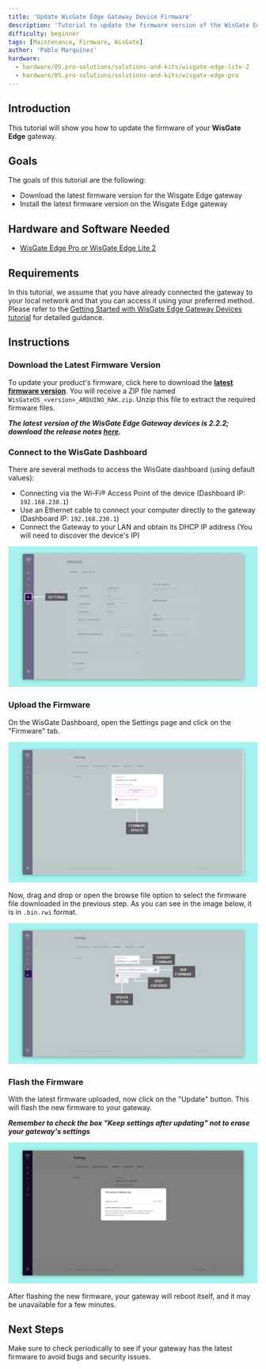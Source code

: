 ```yaml
---
title: 'Update WisGate Edge Gateway Device Firmware'
description: 'Tutorial to update the firmware version of the WisGate Edge gateway device variants'
difficulty: beginner
tags: [Maintenance, Firmware, WisGate]
author: 'Pablo Marquínez'
hardware:
  - hardware/05.pro-solutions/solutions-and-kits/wisgate-edge-lite-2
  - hardware/05.pro-solutions/solutions-and-kits/wisgate-edge-pro
---
```


## Introduction

This tutorial will show you how to update the firmware of your **WisGate Edge** gateway.

## Goals

The goals of this tutorial are the following:

- Download the latest firmware version for the Wisgate Edge gateway
- Install the latest firmware version on the Wisgate Edge gateway

## Hardware and Software Needed

- [WisGate Edge Pro or WisGate Edge Lite 2](https://store.arduino.cc/pages/wisgate-lora-gateways)

## Requirements

In this tutorial, we assume that you have already connected the gateway to your local network and that you can access it using your preferred method. Please refer to the [Getting Started with WisGate Edge Gateway Devices tutorial](../getting-started/) for detailed guidance.

## Instructions

### Download the Latest Firmware Version

To update your product's firmware, click here to download the [**latest firmware version**](assets/WisGateOS_2.2.2_ARDUINO_RAK.zip). You will receive a ZIP file named `WisGateOS_<version>_ARDUINO_RAK.zip`. Unzip this file to extract the required firmware files.

***The latest version of the WisGate Edge Gateway devices is 2.2.2; download the release notes [here](assets/Release_Notes_WisGateOS_2.2.2_ARDUINO_RAK.txt).***

### Connect to the WisGate Dashboard

There are several methods to access the WisGate dashboard (using default values):

* Connecting via the Wi-Fi® Access Point of the device (Dashboard IP: `192.168.230.1`)
* Use an Ethernet cable to connect your computer directly to the gateway (Dashboard IP: `192.168.230.1`)
* Connect the Gateway to your LAN and obtain its DHCP IP address (You will need to discover the device's IP)

![WisGate dashboard](assets/wisgate-dashboard-overview.png)

### Upload the Firmware

On the WisGate Dashboard, open the Settings page and click on the "Firmware" tab.

![WisGate gateway dashboard settings page](assets/wisgate-firmware-settings.png)

Now, drag and drop or open the browse file option to select the firmware file downloaded in the previous step. As you can see in the image below, it is in `.bin.rwi` format.

![WisGate firmware file uploaded to the gateway](assets/wisgate-firmware-update.png)

### Flash the Firmware

With the latest firmware uploaded, now click on the "Update" button. This will flash the new firmware to your gateway.

***Remember to check the box "Keep settings after updating" not to erase your gateway's settings***

![WisGate new firmware flashing process](assets/wisgate-firmware-flashing.png)  

After flashing the new firmware, your gateway will reboot itself, and it may be unavailable for a few minutes.

## Next Steps

Make sure to check periodically to see if your gateway has the latest firmware to avoid bugs and security issues.